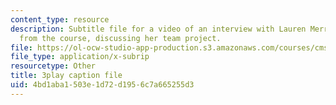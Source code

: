 ```yaml
---
content_type: resource
description: Subtitle file for a video of an interview with Lauren Merriman, a student
  from the course, discussing her team project.
file: https://ol-ocw-studio-app-production.s3.amazonaws.com/courses/cms-611j-creating-video-games-fall-2014/4bd1aba1503e1d72d1956c7a665255d3_Od21y3eAwUo.srt
file_type: application/x-subrip
resourcetype: Other
title: 3play caption file
uid: 4bd1aba1-503e-1d72-d195-6c7a665255d3
---
```

